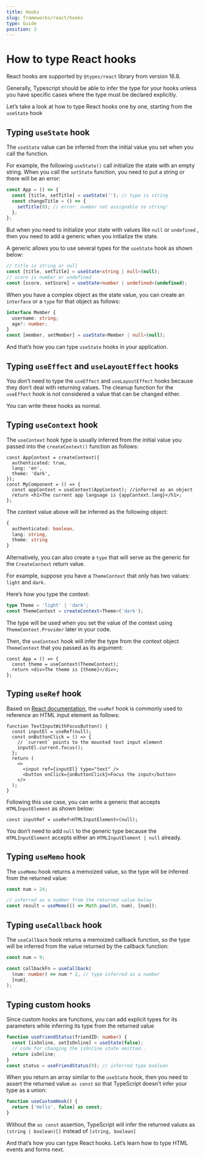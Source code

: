 ```yaml
---
title: Hooks
slug: frameworks/react/hooks
type: Guide
position: 3
---
```


# How to type React hooks

React hooks are supported by `@types/react` library from version 16.8.

Generally, Typescript should be able to infer the type for your hooks unless you have specific cases where the type must be declared explicitly.

Let’s take a look at how to type React hooks one by one, starting from the `useState` hook

## Typing `useState` hook

The `useState` value can be inferred from the initial value you set when you call the function.

For example, the following `useState()` call initialize the state with an empty string. When you call the `setState` function, you need to put a string or there will be an error:

```ts
const App = () => {
  const [title, setTitle] = useState(''); // type is string
  const changeTitle = () => {
    setTitle(9); // error: number not assignable to string!
  };
};
```

But when you need to initialize your state with values like `null` or `undefined` , then you need to add a generic when you initialize the state.

A generic allows you to use several types for the `useState` hook as shown below:

```ts
// title is string or null
const [title, setTitle] = useState<string | null>(null);
// score is number or undefined
const [score, setScore] = useState<number | undefined>(undefined);
```

When you have a complex object as the state value, you can create an `interface` or a `type` for that object as follows:

```ts
interface Member {
  username: string;
  age?: number;
}
const [member, setMember] = useState<Member | null>(null);
```

And that’s how you can type `useState` hooks in your application.

## Typing `useEffect` and `useLayoutEffect` hooks

You don’t need to type the `useEffect` and `useLayoutEffect` hooks because they don’t deal with returning values. The cleanup function for the `useEffect` hook is not considered a value that can be changed either.

You can write these hooks as normal.

## Typing `useContext` hook

The `useContext` hook type is usually inferred from the initial value you passed into the `createContext()` function as follows:

```tsx
const AppContext = createContext({
  authenticated: true,
  lang: 'en',
  theme: 'dark',
});
const MyComponent = () => {
  const appContext = useContext(AppContext); //inferred as an object
  return <h1>The current app language is {appContext.lang}</h1>;
};
```

The context value above will be inferred as the following object:

```ts
{
  authenticated: boolean,
  lang: string,
  theme: string
}
```

Alternatively, you can also create a `type` that will serve as the generic for the `CreateContext` return value.

For example, suppose you have a `ThemeContext` that only has two values: `light` and `dark.`

Here’s how you type the context:

```ts
type Theme = 'light' | 'dark';
const ThemeContext = createContext<Theme>('dark');
```

The type will be used when you set the value of the context using `ThemeContext.Provider` later in your code.

Then, the `useContext` hook will infer the type from the context object `ThemeContext` that you passed as its argument:

```tsx
const App = () => {
  const theme = useContext(ThemeContext);
  return <div>The theme is {theme}</div>;
};
```

## Typing `useRef` hook

Based on [React documentation](https://reactjs.org/docs/hooks-reference.html#useref), the `useRef` hook is commonly used to reference an HTML input element as follows:

```tsx
function TextInputWithFocusButton() {
  const inputEl = useRef(null);
  const onButtonClick = () => {
    // `current` points to the mounted text input element
    inputEl.current.focus();
  };
  return (
    <>
      <input ref={inputEl} type="text" />
      <button onClick={onButtonClick}>Focus the input</button>
    </>
  );
}
```

Following this use case, you can write a generic that accepts `HTMLInputElement` as shown below:

```tsx
const inputRef = useRef<HTMLInputElement>(null);
```

You don’t need to add `null` to the generic type because the `HTMLInputElement` accepts either an `HTMLInputElement | null` already.

## Typing `useMemo` hook

The `useMemo` hook returns a memoized value, so the type will be inferred from the returned value:

```ts
const num = 24;

// inferred as a number from the returned value below
const result = useMemo(() => Math.pow(10, num), [num]);
```

## Typing `useCallback` hook

The `useCallback` hook returns a memoized callback function, so the type will be inferred from the value returned by the callback function:

```ts
const num = 9;

const callbackFn = useCallback(
  (num: number) => num * 2, // type inferred as a number
  [num],
);
```

## Typing custom hooks

Since custom hooks are functions, you can add explicit types for its parameters while inferring its type from the returned value

```ts
function useFriendStatus(friendID: number) {
  const [isOnline, setIsOnline] = useState(false);
  // code for changing the isOnline state omitted..
  return isOnline;
}
const status = useFriendStatus(9); // inferred type boolean
```

When you return an array similar to the `useState` hook, then you need to assert the returned value `as const` so that TypeScript doesn’t infer your type as a union:

```ts
function useCustomHook() {
  return ['Hello', false] as const;
}
```

Without the `as const` assertion, TypeScript will infer the returned values as `(string | boolean)[]` instead of `[string, boolean]`

And that’s how you can type React hooks. Let’s learn how to type HTML events and forms next.
